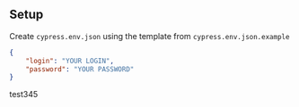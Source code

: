 ## Setup

Create `cypress.env.json` using the template from `cypress.env.json.example`

```json
{
    "login": "YOUR LOGIN",
    "password": "YOUR PASSWORD"
}
```
test345